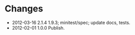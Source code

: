 # Changes

* 2012-03-16 2.1.4 1.9.3; minitest/spec; update docs, tests.
* 2012-02-01 1.0.0 Publish.
